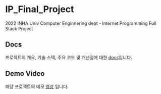 # IP_Final_Project
2022 INHA Univ Computer Enginnering dept - Internet Programming Full Stack Project 

## Docs 
프로젝트의 개요, 기술 스택, 주요 코드 및 개선점에 대한 [docs](https://github.com/dobyming/IP_Final_Project/files/11630978/12184874_._.pdf)입니다.

## Demo Video
해당 프로젝트의 데모 [영상](https://youtu.be/IRkCE0piOFk) 입니다.
